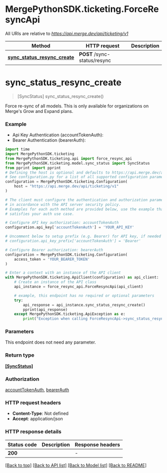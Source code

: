 # MergePythonSDK.ticketing.ForceResyncApi

All URIs are relative to *https://api.merge.dev/api/ticketing/v1*

Method | HTTP request | Description
------------- | ------------- | -------------
[**sync_status_resync_create**](ForceResyncApi.md#sync_status_resync_create) | **POST** /sync-status/resync | 


# **sync_status_resync_create**
> [SyncStatus] sync_status_resync_create()



Force re-sync of all models. This is only available for organizations on Merge's Grow and Expand plans.

### Example

* Api Key Authentication (accountTokenAuth):
* Bearer Authentication (bearerAuth):

```python
import time
import MergePythonSDK.ticketing
from MergePythonSDK.ticketing.api import force_resync_api
from MergePythonSDK.ticketing.model.sync_status import SyncStatus
from pprint import pprint
# Defining the host is optional and defaults to https://api.merge.dev/api/ticketing/v1
# See configuration.py for a list of all supported configuration parameters.
configuration = MergePythonSDK.ticketing.Configuration(
    host = "https://api.merge.dev/api/ticketing/v1"
)

# The client must configure the authentication and authorization parameters
# in accordance with the API server security policy.
# Examples for each auth method are provided below, use the example that
# satisfies your auth use case.

# Configure API key authorization: accountTokenAuth
configuration.api_key['accountTokenAuth'] = 'YOUR_API_KEY'

# Uncomment below to setup prefix (e.g. Bearer) for API key, if needed
# configuration.api_key_prefix['accountTokenAuth'] = 'Bearer'

# Configure Bearer authorization: bearerAuth
configuration = MergePythonSDK.ticketing.Configuration(
    access_token = 'YOUR_BEARER_TOKEN'
)

# Enter a context with an instance of the API client
with MergePythonSDK.ticketing.ApiClient(configuration) as api_client:
    # Create an instance of the API class
    api_instance = force_resync_api.ForceResyncApi(api_client)

    # example, this endpoint has no required or optional parameters
    try:
        api_response = api_instance.sync_status_resync_create()
        pprint(api_response)
    except MergePythonSDK.ticketing.ApiException as e:
        print("Exception when calling ForceResyncApi->sync_status_resync_create: %s\n" % e)
```


### Parameters
This endpoint does not need any parameter.

### Return type

[**[SyncStatus]**](SyncStatus.md)

### Authorization

[accountTokenAuth](../README.md#accountTokenAuth), [bearerAuth](../README.md#bearerAuth)

### HTTP request headers

 - **Content-Type**: Not defined
 - **Accept**: application/json


### HTTP response details

| Status code | Description | Response headers |
|-------------|-------------|------------------|
**200** |  |  -  |

[[Back to top]](#) [[Back to API list]](../README.md#documentation-for-api-endpoints) [[Back to Model list]](../README.md#documentation-for-models) [[Back to README]](../README.md)

